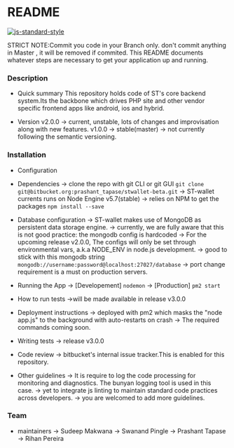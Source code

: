 # README #
[![js-standard-style](https://cdn.rawgit.com/feross/standard/master/badge.svg)](https://github.com/feross/standard)

STRICT NOTE:Commit you code in your Branch only. don't commit anything in Master , it will be removed if commited.
This README documents whatever steps are necessary to get your application up and running.

### Description ###

* Quick summary
  This repository holds code of ST's core backend system.Its the backbone which drives PHP site and other vendor
  specific frontend apps like android, ios and hybrid.

* Version
  v2.0.0 -> current, unstable, lots of changes and improvisation along with new features.
  v1.0.0 -> stable(master)
         -> not currently following the semantic versioning.

### Installation ###

* Configuration
* Dependencies
    -> clone the repo with git CLI or git GUI ```git clone git@bitbucket.org:prashant_tapase/stwallet-beta.git```
    -> ST-wallet currents runs on Node Engine v5.7(stable)
    -> relies on NPM to get the packages ```npm install --save```
    
* Database configuration
    -> ST-wallet makes use of MongoDB as persistent data storage engine.
    -> currently, we are fully aware that this is not good practice: the mongodb config is hardcoded
    -> For the upcoming release v2.0.0, The configs will only be set through environmental vars, a.k.a NODE_ENV
       in node.js development.
    -> good to stick with this mongodb string ```mongodb://username:password@localhost:27027/database```
    -> port change requirement is a must on production servers.
    
* Running the App
    -> [Developement] ```nodemon```
    -> [Production] ```pm2 start```

* How to run tests
    ->will be made available in release v3.0.0

* Deployment instructions
    -> deployed with pm2 which masks the "node app.js" to the background with auto-restarts on crash
    -> The required commands coming soon.

* Writing tests
  -> release v3.0.0
* Code review
  -> bitbucket's internal issue tracker.This is enabled for this repository.
* Other guidelines
  -> It is require to log the code processing for monitoring and diagnostics. The bunyan logging tool is used in this case.
  -> yet to integrate js linting to maintain standard code practices across developers.
  -> you are welcomed to add more guidelines.

### Team ###

* maintainers 
-> Sudeep Makwana
-> Swanand Pingle
-> Prashant Tapase
-> Rihan Pereira

